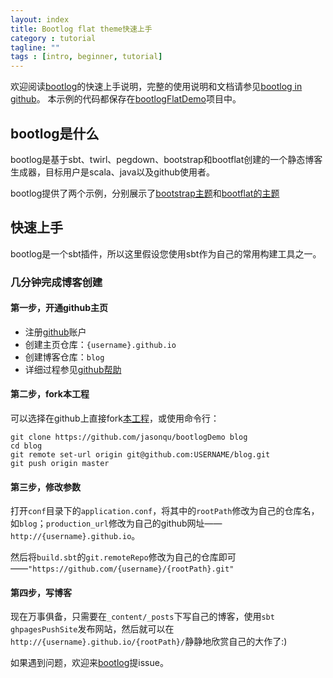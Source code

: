 ```yaml
---
layout: index
title: Bootlog flat theme快速上手
category : tutorial
tagline: ""
tags : [intro, beginner, tutorial]
---
```


欢迎阅读[bootlog](https://github.com/jasonqu/bootlog)的快速上手说明，完整的使用说明和文档请参见[bootlog in github](https://github.com/jasonqu/bootlog)。
本示例的代码都保存在[bootlogFlatDemo](https://github.com/jasonqu/bootlogFlatDemo)项目中。

## bootlog是什么

bootlog是基于sbt、twirl、pegdown、bootstrap和bootflat创建的一个静态博客生成器，目标用户是scala、java以及github使用者。

bootlog提供了两个示例，分别展示了[bootstrap主题](http://jasonqu.github.io/bootlogDemo/)和[bootflat的主题](http://jasonqu.github.io/bootlogFlatDemo/)

## 快速上手

bootlog是一个sbt插件，所以这里假设您使用sbt作为自己的常用构建工具之一。

### 几分钟完成博客创建

#### 第一步，开通github主页

* 注册[github](https://github.com/)账户
* 创建主页仓库：`{username}.github.io`
* 创建博客仓库：`blog`
* 详细过程参见[github帮助](https://help.github.com/articles/user-organization-and-project-pages/)

#### 第二步，fork本工程

可以选择在github上直接fork[本工程](https://github.com/jasonqu/bootlogFlatDemo)，或使用命令行：

    git clone https://github.com/jasonqu/bootlogDemo blog
    cd blog
    git remote set-url origin git@github.com:USERNAME/blog.git
    git push origin master

#### 第三步，修改参数

打开`conf`目录下的`application.conf`，将其中的`rootPath`修改为自己的仓库名，如`blog`；`production_url`修改为自己的github网址——
`http://{username}.github.io`。

然后将`build.sbt`的`git.remoteRepo`修改为自己的仓库即可——`"https://github.com/{username}/{rootPath}.git"`

#### 第四步，写博客

现在万事俱备，只需要在`_content/_posts`下写自己的博客，使用`sbt ghpagesPushSite`发布网站，然后就可以在
`http://{username}.github.io/{rootPath}/`静静地欣赏自己的大作了:)

如果遇到问题，欢迎来[bootlog](https://github.com/jasonqu/bootlog/issues)提issue。
